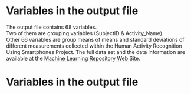 <h1>Variables in the output file</h1>
The output file contains 68 variables.<br>
Two of them are grouping variables (SubjectID & Activity_Name).<br>
Other 66 variables are group means of means and standard deviations of different measurements collected within the Human Activity Recognition Using Smartphones Project. The full data set and the data information are available at the <a href="http://archive.ics.uci.edu/ml/datasets/Human+Activity+Recognition+Using+Smartphones">Machine Learning Repository Web Site</a>.<br>

<h1>Variables in the output file</h1>


